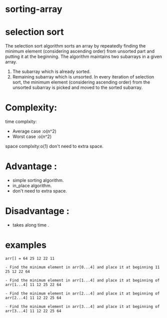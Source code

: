 # sorting-array
# selection sort

The selection sort algorithm sorts an array by repeatedly finding the minimum element (considering ascending order) from unsorted part and putting it at the beginning. The algorithm maintains two subarrays in a given array.
1) The subarray which is already sorted. 
2) Remaining subarray which is unsorted.
In every iteration of selection sort, the minimum element (considering ascending order) from the unsorted subarray is picked and moved to the sorted subarray.


# Complexity:
time complxity:
- Average case :o(n^2)
- Worst case :o(n^2)


space complxity:o(1)
don't need to extra space. 

# Advantage :
- simple sorting algorithm.
- in_place algorithm.
- don't need to extra space. 

# Disadvantage :
- takes along time .

# examples

 `arr[] = 64 25 12 22 11`

`- Find the minimum element in arr[0...4]
and place it at beginning
11 25 12 22 64`

`- Find the minimum element in arr[1...4]
 and place it at beginning of arr[1...4]
11 12 25 22 64`

`- Find the minimum element in arr[2...4]
and place it at beginning of arr[2...4]
11 12 22 25 64`

`- Find the minimum element in arr[3...4]
and place it at beginning of arr[3...4]
11 12 22 25 64 `
